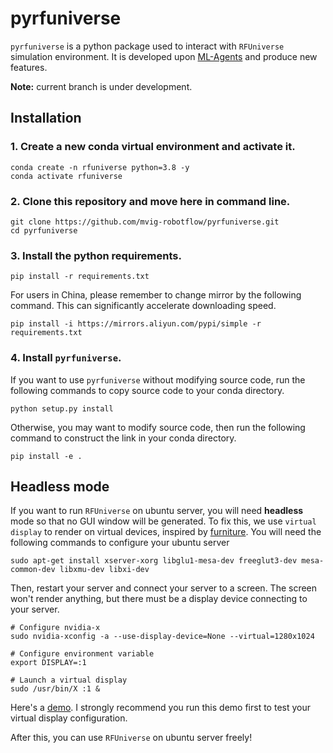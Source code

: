 # pyrfuniverse

`pyrfuniverse` is a python package used to interact with `RFUniverse` simulation environment. It is developed upon 
[ML-Agents](https://github.com/Unity-Technologies/ml-agents) and produce new features. 

**Note:** current branch is under development.

## Installation

### 1. Create a new conda virtual environment and activate it.

```shell
conda create -n rfuniverse python=3.8 -y
conda activate rfuniverse
```

### 2. Clone this repository and move here in command line.

```shell
git clone https://github.com/mvig-robotflow/pyrfuniverse.git
cd pyrfuniverse
```

### 3. Install the python requirements.

```shell
pip install -r requirements.txt
```

For users in China, please remember to change mirror by the following command. This can significantly accelerate 
downloading speed.

```shell
pip install -i https://mirrors.aliyun.com/pypi/simple -r requirements.txt
```

### 4. Install `pyrfuniverse`.

If you want to use `pyrfuniverse` without modifying source code, run the following commands to copy source code to your conda directory.
```shell
python setup.py install
```

Otherwise, you may want to modify source code, then run the following command to construct the link in your conda directory.
```shell
pip install -e .
```

## Headless mode

If you want to run `RFUniverse` on ubuntu server, you will need **headless** mode so that no GUI window will be 
generated. To fix this, we use `virtual display` to render on virtual devices, inspired by 
[furniture](https://github.com/clvrai/furniture/blob/master/docs/installation.md#virtual-display-on-headless-machines). 
You will need the following commands to configure your ubuntu server

```shell
sudo apt-get install xserver-xorg libglu1-mesa-dev freeglut3-dev mesa-common-dev libxmu-dev libxi-dev
```

Then, restart your server and connect your server to a screen. The screen won't render anything, but there must be a 
display device connecting to your server.

```shell
# Configure nvidia-x
sudo nvidia-xconfig -a --use-display-device=None --virtual=1280x1024

# Configure environment variable
export DISPLAY=:1

# Launch a virtual display
sudo /usr/bin/X :1 &
```

Here's a [demo](./docs/headless_mode_demo.md). I strongly recommend you run this demo first to test your virtual display
configuration.

After this, you can use `RFUniverse` on ubuntu server freely!
